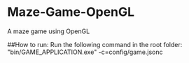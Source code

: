 # Maze-Game-OpenGL
A maze game using OpenGL

##How to run:
Run the following command in the root folder:
"bin/GAME_APPLICATION.exe" -c=config/game.jsonc

